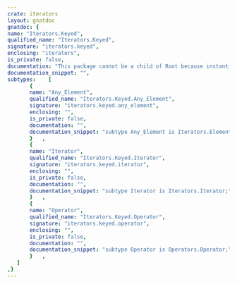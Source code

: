 ```yaml
---
crate: iterators
layout: gnatdoc
gnatdoc: {
name: "Iterators.Keyed",
qualified_name: "Iterators.Keyed",
signature: "iterators.keyed",
enclosing: "iterators",
is_private: false,
documentation: "This package cannot be a child of Root because instantiating a root\nfrom a child is an error (package instantiated within itself).\n\n@formal Keys",
documentation_snippet: "",
subtypes:    [
       {
       name: "Any_Element",
       qualified_name: "Iterators.Keyed.Any_Element",
       signature: "iterators.keyed.any_element",
       enclosing: "",
       is_private: false,
       documentation: "",
       documentation_snippet: "subtype Any_Element is Iterators.Elements;",
       }   ,
       {
       name: "Iterator",
       qualified_name: "Iterators.Keyed.Iterator",
       signature: "iterators.keyed.iterator",
       enclosing: "",
       is_private: false,
       documentation: "",
       documentation_snippet: "subtype Iterator is Iterators.Iterator;",
       }   ,
       {
       name: "Operator",
       qualified_name: "Iterators.Keyed.Operator",
       signature: "iterators.keyed.operator",
       enclosing: "",
       is_private: false,
       documentation: "",
       documentation_snippet: "subtype Operator is Operators.Operator;",
       }   ,
   ]
,}
---
```


